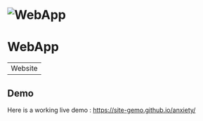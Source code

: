 # ![WebApp](https://site-gemo.github.io/anxiety/images/main1.png)
# WebApp
<table>
<tr>
<td>
  Website 
</td>
</tr>
</table>


## Demo
Here is a working live demo :  https://site-gemo.github.io/anxiety/
